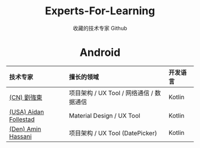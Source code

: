 <div align="center">

# Experts-For-Learning
收藏的技术专家 Github 

# Android 

|技术专家|擅长的领域|开发语言|
|:---|:---|:---|
|[(CN) 劉強東](https://github.com/liangjingkanji)| 项目架构 / UX Tool / 网络通信 / 数据通信 | Kotlin |
|[(USA) Aidan Follestad](https://github.com/afollestad)| Material Design / UX Tool | Kotlin |
|[(Den) Amin Hassani](https://github.com/aminography)| 项目架构 / UX Tool (DatePicker) | Kotlin |

</div>
